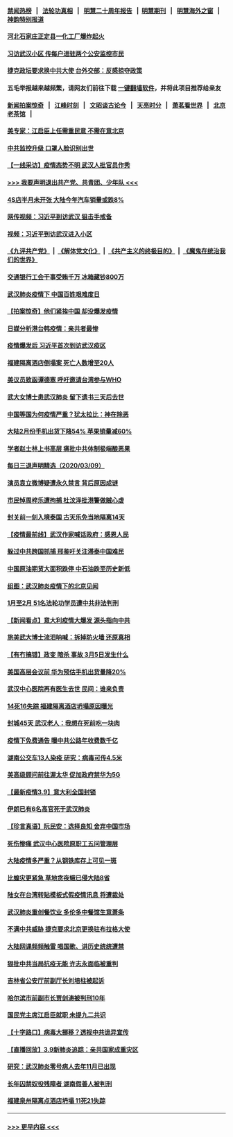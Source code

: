 #### [禁闻热榜](热点新闻.md?=0)  &nbsp;&nbsp;|&nbsp;&nbsp; [法轮功真相](https://github.com/gfw-breaker/truth/blob/master/README.md?=0) &nbsp;&nbsp;|&nbsp;&nbsp; [明慧二十周年报告](https://github.com/gfw-breaker/mh-reports/blob/master/README.md?=0) &nbsp;&nbsp;|&nbsp;&nbsp;[明慧期刊](https://github.com/gfw-breaker/mh-qikan) &nbsp;&nbsp;|&nbsp;&nbsp; [明慧海外之窗](https://github.com/gfw-breaker/mh-news/blob/master/README.md?=0) &nbsp;&nbsp;|&nbsp;&nbsp; [神韵特别报道](https://github.com/gfw-breaker/mh-news/blob/master/shenyun.md?=0)
#### [河北石家庄正定县一化工厂爆炸起火](../pages/nsc413/n11929436.md?t=03101831) 
#### [习访武汉小区 传每户进驻两个公安监控市民](../pages/nsc413/n11929256.md?t=03101831) 
#### [捷克政坛要求换中共大使 台外交部：反感掠夺政策](../pages/nsc413/n11929406.md?t=03101831) 
#### 五毛举报越来越频繁，请网友们前往下载 [一键翻墙软件](https://github.com/gfw-breaker/ssr-accounts)，并将此项目推荐给亲友
#### [新闻拍案惊奇](https://github.com/gfw-breaker/banned-news/blob/master/pages/link4.md) &nbsp;&nbsp;|&nbsp;&nbsp; [江峰时刻](https://github.com/gfw-breaker/banned-news/blob/master/pages/link4.md) &nbsp;&nbsp;|&nbsp;&nbsp; [文昭谈古论今](https://github.com/gfw-breaker/banned-news/blob/master/pages/link4.md) &nbsp;&nbsp;|&nbsp;&nbsp; [天亮时分](https://github.com/gfw-breaker/banned-news/blob/master/pages/link4.md) &nbsp;&nbsp;|&nbsp;&nbsp; [萧茗看世界](https://github.com/gfw-breaker/banned-news/blob/master/pages/link4.md) &nbsp;&nbsp;|&nbsp;&nbsp; [北京老茶馆](https://github.com/gfw-breaker/banned-news/blob/master/pages/link4.md) &nbsp;&nbsp;|&nbsp;&nbsp; 
#### [美专家：江启臣上任需重民意 不需在意北京](../pages/nsc413/n11928833.md?t=03101831) 
#### [中共监控升级 口罩人脸识别出世](../pages/nsc413/n11929204.md?t=03101831) 
#### [【一线采访】疫情态势不明 武汉人批官员作秀](../pages/nsc413/n11929203.md?t=03101831) 
#### [>>> 我要声明退出共产党、共青团、少年队 <<<](https://github.com/begood0513/goodnews/blob/master/quit/letter.md) 
#### [4S店半月未开张 大陆今年汽车销量或跌8%](../pages/nsc413/n11928667.md?t=03101831) 
#### [网传视频：习近平到访武汉 狙击手戒备](../pages/nsc413/n11928844.md?t=03101831) 
#### [视频：习近平到访武汉进入小区](../pages/nsc413/n11928831.md?t=03101831) 
#### [《九评共产党》](https://github.com/begood0513/9ping.md/blob/master/README.md) &nbsp;|&nbsp; [《解体党文化》](../../../../jtdwh.md/blob/master/README.md)  &nbsp;|&nbsp; [《共产主义的终极目的》](../../../../gczydzjmd.md/blob/master/README.md) &nbsp;|&nbsp; [《魔鬼在统治我们的世界》](../../../../mgztzwmdsj.md/blob/master/README.md) 
#### [交通银行工会干事受贿千万 冰箱藏钞800万](../pages/nsc413/n11928821.md?t=03101831) 
#### [武汉肺炎疫情下 中国百姓艰难度日](../pages/nsc413/n11928582.md?t=03101831) 
#### [【拍案惊奇】他们紧挨中国 却没爆发疫情](../pages/nsc413/n11928576.md?t=03101831) 
#### [日媒分析港台韩疫情：亲共者最惨](../pages/nsc413/n11928776.md?t=03101831) 
#### [疫情爆发后 习近平首次到访武汉疫区](../pages/nsc413/n11928743.md?t=03101831) 
#### [福建隔离酒店倒塌案 死亡人数增至20人](../pages/nsc413/n11928669.md?t=03101831) 
#### [美议员致函谭德塞 呼吁邀请台湾参与WHO](../pages/nsc413/n11928734.md?t=03101831) 
#### [武大女博士患武汉肺炎 留下遗书三天后去世](../pages/nsc413/n11927936.md?t=03101831) 
#### [中国等国为何疫情严重？犹太拉比：神在除恶](../pages/nsc413/n11926997.md?t=03101831) 
#### [大陆2月份手机出货下降54% 苹果销量减60%](../pages/nsc413/n11928405.md?t=03101831) 
#### [学者赵士林上书高层 痛批中共体制极端酿恶果](../pages/nsc413/n11928499.md?t=03101831) 
#### [每日三退声明精选（2020/03/09）](../pages/nsc413/n11928592.md?t=03101831) 
#### [演员袁立微博疑遭永久禁言 背后原因成谜](../pages/nsc413/n11928254.md?t=03101831) 
#### [市民悼周梓乐遭拘捕 杜汶泽批港警做贼心虚](../pages/nsc413/n11927901.md?t=03101831) 
#### [封关前一刻入境泰国 古天乐免当地隔离14天](../pages/nsc413/n11927666.md?t=03101831) 
#### [【疫情最前线】武汉作家喊话政府：感恩人民](../pages/nsc413/n11927940.md?t=03101831) 
#### [躲过中共跨国抓捕 邢鉴吁关注滞泰中国难民](../pages/nsc413/n11928250.md?t=03101831) 
#### [中国原油期货大面积跌停 中石油跌至历史新低](../pages/nsc413/n11928274.md?t=03101831) 
#### [组图：武汉肺炎疫情下的北京见闻](../pages/nsc413/n11928022.md?t=03101831) 
#### [1月至2月 51名法轮功学员遭中共非法判刑](../pages/nsc413/n11926962.md?t=03101831) 
#### [【新闻看点】意大利疫情大爆发 源头指向中共](../pages/nsc413/n11927780.md?t=03101831) 
#### [旅美武大博士流泪呐喊：拆掉防火墙 还原真相](../pages/nsc413/n11928097.md?t=03101831) 
#### [【有冇搞错】政变 暗杀 事故 3月5日发生什么](../pages/nsc413/n11928267.md?t=03101831) 
#### [美国高层会议前 华为预估手机出货量降20%](../pages/nsc413/n11927970.md?t=03101831) 
#### [武汉中心医院再有医生去世 民间：谁来负责](../pages/nsc413/n11927935.md?t=03101831) 
#### [14死16失踪 福建隔离酒店坍塌原因曝光](../pages/nsc413/n11928057.md?t=03101831) 
#### [封城45天 武汉老人：我想在死前吃一块肉](../pages/nsc413/n11927950.md?t=03101831) 
#### [疫情下免费通告 曝中共公路年收费数千亿](../pages/nsc413/n11927379.md?t=03101831) 
#### [湖南公交车13人染疫 研究：病毒可传4.5米](../pages/nsc413/n11927906.md?t=03101831) 
#### [美高级顾问前往渥太华 促加政府禁华为5G](../pages/nsc413/n11927625.md?t=03101831) 
#### [【最新疫情3.9】意大利全国封锁](../pages/nsc413/n11925735.md?t=03101831) 
#### [伊朗已有6名高官死于武汉肺炎](../pages/nsc413/n11927777.md?t=03101831) 
#### [【珍言真语】阮民安：选择良知 舍弃中国市场](../pages/nsc413/n11927705.md?t=03101831) 
#### [死伤惨痛 武汉中心医院原职工五问管理层](../pages/nsc413/n11927668.md?t=03101831) 
#### [大陆疫情多严重？从钢铁库存上可见一斑](../pages/nsc413/n11927606.md?t=03101831) 
#### [比蝗灾更紧急 草地贪夜蛾已侵大陆8省](../pages/nsc413/n11927555.md?t=03101831) 
#### [陆女在台湾转贴模板式假疫情讯息 将遭裁处](../pages/nsc413/n11926677.md?t=03101831) 
#### [武汉肺炎重创餐饮业 多伦多中餐馆生意萧条](../pages/nsc413/n11925722.md?t=03101831) 
#### [不满中共威胁 捷克要求北京更换驻布拉格大使](../pages/nsc413/n11927466.md?t=03101831) 
#### [大陆网课频频触雷 唱国歌、讲历史统统遭禁](../pages/nsc413/n11927469.md?t=03101831) 
#### [狠批中共当局抗疫无能 许志永面临被重判](../pages/nsc413/n11927407.md?t=03101831) 
#### [吉林省公安厅前副厅长刘培柱被起诉](../pages/nsc413/n11927059.md?t=03101831) 
#### [哈尔滨市前副市长贾剑涛被判刑10年](../pages/nsc413/n11927102.md?t=03101831) 
#### [国民党主席江启臣就职 未提九二共识](../pages/nsc413/n11926443.md?t=03101831) 
#### [【十字路口】病毒大挪移？透视中共诡异宣传](../pages/nsc413/n11925870.md?t=03101831) 
#### [【直播回放】3.9新肺炎追踪：亲共国家成重灾区](../pages/nsc413/n11927002.md?t=03101831) 
#### [研究：武汉肺炎零号病人去年11月已出现](../pages/nsc413/n11927104.md?t=03101831) 
#### [长年囚禁奴役残障者 湖南假善人被判刑](../pages/nsc413/n11927017.md?t=03101831) 
#### [福建泉州隔离点酒店坍塌 11死21失踪](../pages/nsc413/n11926814.md?t=03101831) 

----
#### [ >>> 更早内容 <<< ](../indexes/nsc413-earlier.md)
